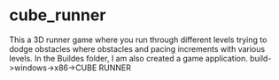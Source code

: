 # cube_runner
This a 3D runner game where you run through different levels trying to dodge obstacles where obstacles and pacing increments with various levels.
In the Buildes folder, I am also created a game application.
build->windows->x86->CUBE RUNNER

